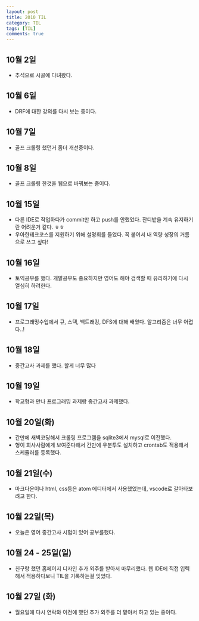 ```yaml
---
layout: post
title: 2010 TIL
category: TIL
tags: [TIL]
comments: true
---
```


## 10월 2일

- 추석으로 시골에 다녀왔다.

## 10월 6일

- DRF에 대한 강의를 다시 보는 중이다.

## 10월 7일

- 골프 크롤링 했던거 좀더 개선중이다.

## 10월 8일

- 골프 크롤링 한것을 웹으로 바꿔보는 중이다.

## 10월 15일

- 다른 IDE로 작업하다가 commit만 하고 push를 안했었다. 잔디밭을 계속 유지하기란 어려운거 같다. ㅎㅎ
- 우아한테크코스를 지원하기 위해 설명회를 들었다. 꼭 붙어서 내 역량 성장의 거름으로 쓰고 싶다!

## 10월 16일

- 토익공부를 했다. 개발공부도 중요하지만 영어도 해야 검색할 때 유리하기에 다시 열심히 하려한다.

## 10월 17일

- 프로그래밍수업에서 큐, 스택, 백트래킹, DFS에 대해 배웠다. 알고리즘은 너무 어렵다..!

## 10월 18일

- 중간고사 과제를 했다. 할게 너무 많다

## 10월 19일

- 학교형과 만나 프로그래밍 과제랑 중간고사 과제했다.

## 10월 20일(화)

- 간만에 새벽코딩해서 크롤링 프로그램을 sqlite3에서 mysql로 이전했다.
- 형이 회사사람에게 보여준다해서 간만에 우분투도 설치하고 crontab도 적용해서 스케쥴러를 등록했다.

## 10월 21일(수)

- 마크다운이나 html, css등은 atom 에디터에서 사용했었는데, vscode로 갈아타보려고 한다.

## 10월 22일(목)

- 오늘은 영어 중간고사 시험이 있어 공부를했다.

## 10월 24 - 25일(일)

- 친구랑 했던 홈페이지 디자인 추가 외주를 받아서 마무리했다. 웹 IDE에 직접 입력해서 적용하다보니 TIL을 기록하는걸 잊었다.

## 10월 27일 (화)

- 월요일에 다시 연락와 이전에 했던 추가 외주를 더 맡아서 하고 있는 중이다.

